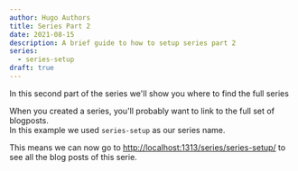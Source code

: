 ```yaml
---
author: Hugo Authors
title: Series Part 2
date: 2021-08-15
description: A brief guide to how to setup series part 2
series:
  - series-setup
draft: true
---
```


In this second part of the series we'll show you where to find the full series

<!--more-->

When you created a series, you'll probably want to link to the full set of blogposts.  
In this example we used `series-setup` as our series name.

This means we can now go to [http://localhost:1313/series/series-setup/](http://localhost:1313/series/series-setup/) to see all the blog posts of this serie.
